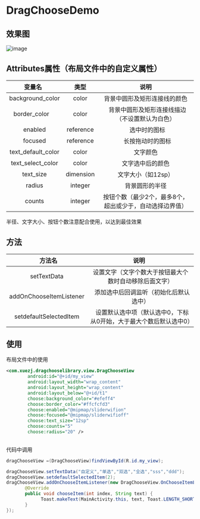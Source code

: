 # DragChooseDemo
## 效果图
![image](https://github.com/xuezj/DragChooseDemo/blob/master/demo.gif)

## Attributes属性（布局文件中的自定义属性）

|     变量名    |  类型  |  说明   |
| :-------------: |:-------------:| :-----:|
| background_color | color | 背景中圆形及矩形连接线的颜色 |
| border_color      | color  |   背景中圆形及矩形连接线描边（不设置默认为白色） |
| enabled | reference |    选中时的图标 |
| focused | reference |    长按拖动时的图标 |
| text_default_color | color |  文字颜色 |
| text_select_color | color |  文字选中后的颜色 |
| text_size | dimension |  文字大小（如12sp） |
| radius | integer |  背景圆形的半径 |
| counts | integer |  按钮个数（最少2个，最多8个，超出或少于，自动选择边界值） |

半径、文字大小、按钮个数注意配合使用，以达到最佳效果 

## 方法
|     方法名    |  说明   |
| :-------------:| :-----:|
| setTextData | 设置文字（文字个数大于按钮最大个数时自动移除后面文字） |
| addOnChooseItemListener |   添加选中后回调监听（初始化后默认选中） |
| setdefaultSelectedItem |    设置默认选中项（默认选中0，下标从0开始，大于最大个数后默认选中0） |

## 使用
布局文件中的使用
```xml
<com.xuezj.dragchooselibrary.view.DragChooseView
        android:id="@+id/my_view"
        android:layout_width="wrap_content"
        android:layout_height="wrap_content"
        android:layout_below="@+id/t1"
        choose:background_color="#efeff4"
        choose:border_color="#ffcfcfd3"
        choose:enabled="@mipmap/sliderwifion"
        choose:focused="@mipmap/sliderwifioff"
        choose:text_size="12sp"
        choose:counts="5"
        choose:radius="20" />
 
```
代码中调用
```Java
dragChooseView =(DragChooseView)findViewById(R.id.my_view);

dragChooseView.setTextData("自定义","单选","双选","全选","sss","ddd");
dragChooseView.setdefaultSelectedItem(2);
dragChooseView.addOnChooseItemListener(new DragChooseView.OnChooseItemListener() {
       @Override
       public void chooseItem(int index, String text) {
             Toast.makeText(MainActivity.this, text, Toast.LENGTH_SHORT).show();
       }
});
```
